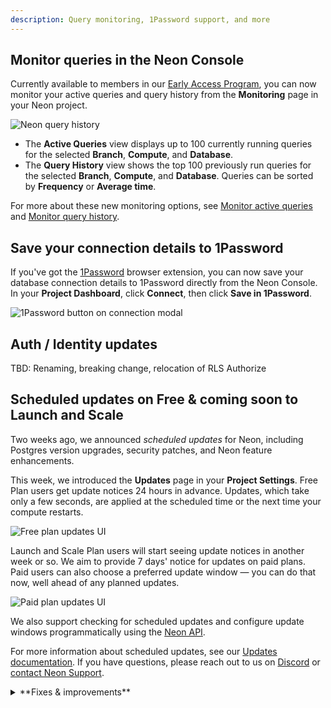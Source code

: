 ```yaml
---
description: Query monitoring, 1Password support, and more
---
```


## Monitor queries in the Neon Console

Currently available to members in our [Early Access Program](https://console.neon.tech/app/settings/early-access), you can now monitor your active queries and query history from the **Monitoring** page in your Neon project.

![Neon query history](/docs/relnotes/query_history_relnotes.png)

- The **Active Queries** view displays up to 100 currently running queries for the selected **Branch**, **Compute**, and **Database**. 
- The **Query History** view shows the top 100 previously run queries for the selected **Branch**, **Compute**, and **Database**. Queries can be sorted by **Frequency** or **Average time**.

For more about these new monitoring options, see [Monitor active queries](/docs/introduction/monitor-active-queries) and [Monitor query history](/docs/introduction/monitor-query-history).

## Save your connection details to 1Password

If you've got the [1Password](https://1password.com/) browser extension, you can now save your database connection details to 1Password directly from the Neon Console. In your **Project Dashboard**, click **Connect**, then click **Save in 1Password**.

![1Password button on connection modal](/docs/relnotes/1_password_button.png)

## Auth / Identity updates

TBD: Renaming, breaking change, relocation of RLS Authorize

## Scheduled updates on Free & coming soon to Launch and Scale

Two weeks ago, we announced _scheduled updates_ for Neon, including Postgres version upgrades, security patches, and Neon feature enhancements.

This week, we introduced the **Updates** page in your **Project Settings**. Free Plan users get update notices 24 hours in advance. Updates, which take only a few seconds, are applied at the scheduled time or the next time your compute restarts.

![Free plan updates UI](/docs/manage/free_plan_updates.png)

Launch and Scale Plan users will start seeing update notices in another week or so. We aim to provide 7 days' notice for updates on paid plans. Paid users can also choose a preferred update window — you can do that now, well ahead of any planned updates.

![Paid plan updates UI](/docs/manage/paid_plan_updates.png)

We also support checking for scheduled updates and configure update windows programmatically using the [Neon API](/docs/manage/updates#check-for-updates-using-the-neon-api).

For more information about scheduled updates, see our [Updates documentation](/docs/manage/updates). If you have questions, please reach out to us on [Discord](https://discord.gg/92vNTzKDGp) or [contact Neon Support](https://console.neon.tech/app/projects?modal=support).

<details>

<summary>**Fixes & improvements**</summary>

- **Postgres extension updates**

    We updated the [pg_mooncake](/docs/extensions/pg_mooncake) extension version to 0.1.1.

    If you installed this extension previously and want to upgrade to the latest version, please refer to [Update an extension version](/docs/extensions/pg-extensions#update-an-extension-version) for instructions.

- **Time Travel connections**

    Ephemeral computes, used for [Time Travel connections](/docs/guides/time-travel-assist), now use a compute size of 0.50 CU (0.50 vCPU, 2 GB RAM). This is up from the 0.25 CU size used previously. For more, see [Time Travel — Billing considerations](/docs/guides/time-travel-assist#billing-considerations).

- **Console updates**

    - We've updated the **Usage** section on the **Billing** page to make it easier to track your plan allowances, extras, and total usage.
    
    - The **Schema-only branch** option on the **Create new branch modal** is now disabled when you reach the root branch limit for your project. For details, see [Schema-only branches allowances](/docs/guides/branching-schema-only#schema-only-branch-allowances).

- **Support for CREATE ROLE ... NOLOGIN**

    Neon now supports creating Postgres roles with the `NOLOGIN` attribute. This allows you to define roles that cannot authenticate but can be granted privileges.  

    ```sql
    CREATE ROLE my_role NOLOGIN;
    ```

    Roles with `NOLOGIN` are commonly used for permission management.

    Support for `NOLOGIN` was also extended to the Neon API and CLI:
    - The Neon API [Create role](https://api-docs.neon.tech/reference/createprojectbranchrole) endpoint now has a `no_login` attribute.
    - The Neon CLI [`neon roles create`](/docs/reference/cli-roles#create) command now supports a `--no-login` option.

- **CLI support for schema-only branches**

    We added CLI support for our recently introduced [schema-only branches](/docs/guides/branching-schema-only) feature. You can now create a schema-only branch from the CLI using the `--schema-only` option with the [`neon branches create`](/docs/reference/cli-branches#create) command.

    ```bash
    neon branches create --schema-only
    ```

- **Vercel Native Integration**

    Fixed an authentication issue that prevented creating another user from a Vercel team in Neon.

- **Vercel Previews Integration**

    - The [Neon Vercel Previews Integration](/docs/guides/vercel-previews-integration) now supports deployments to [Vercel custom environments](https://vercel.com/docs/deployments/custom-environments). However, [automated branch deletion](/docs/guides/vercel-previews-integration#automatic-deletion) does not remove environment variables created by the Neon integration in custom environments. These variables must be deleted manually in the Vercel dashboard.
    - Fixed an issue where preview deployments in Vercel custom environments were incorrectly recreated in the preview environment instead of the intended custom environment. Additionally, addressed a problem where preview deployments triggered via the [Vercel CLI](https://vercel.com/docs/cli) failed to be recreated due to missing Git information in the Get Deployment API response. Deployments now correctly redeploy when Git information is unavailable.
    - For Neon branches created for Vercel preview deployments, we now show the Vercel preview deployment URL and the associated GitHub pull request on the **Branches** page in the Neon Console.

- **Fixes**

    - Resolved an issue where the **System operations** tab on the **Monitoring** page could display system operations from more than one project when switching between projects.
    - Resolved an issue where the branches list in the Neon Console did not immediately update after restoring a branch.
    - Fixed a time format issue on the project settings **Updates** page where displayed time values were inconsistent, with one shown in UTC and another in local time.
    - Fixed an issue related to resetting account passwords and changing account emails.
    - Fixed a branch creation concurrency error that occurred when creating a branch from another branch without waiting for parent branch operations to complete.
    - Fixed an email validation issue on the **Feedback** form in the Neon Console.
    - Fixed an issue in the **Neon SQL Editor** where the compute status in the compute drop-down menu remained *Idle* after running a query.

</details>

